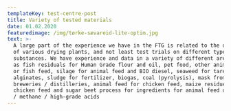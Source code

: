 ```yaml
---
templateKey: test-centre-post
title: Variety of tested materials
date: 01.02.2020
featuredimage: /img/tørke-sævareid-lite-optim.jpg
text: >-
  A large part of the experience we have in the FTG is related to the operation
  of various drying plants, and not least test trials on different types of
  substances. We have experience and data in a variety of different areas such
  as fish residuals for Human Grade flour and oil, pet food, other animal feed
  or fish feed, silage for animal feed and BIO diesel, seaweed for tare
  alginates, sludge for fertilizer, biogas, coal (pyrolysis), mask from
  breweries / distilleries, animal feed for chicken feed, maize residue for
  chicken feed and sugar beet process for ingredients for animal feed or ethane
  / methane / high-grade acids
---
```


